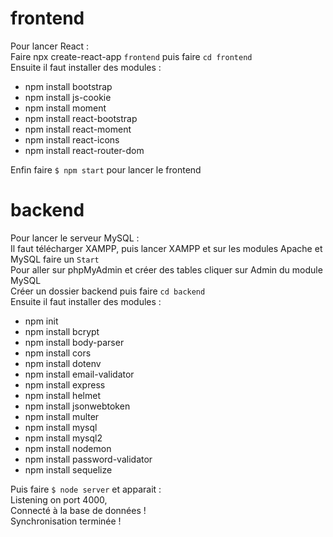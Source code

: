 # frontend
Pour lancer React :  
Faire npx create-react-app `frontend` puis faire `cd frontend`  
Ensuite il faut installer des modules :  
- npm install bootstrap
- npm install js-cookie
- npm install moment
- npm install react-bootstrap
- npm install react-moment
- npm install react-icons
- npm install react-router-dom  

Enfin faire `$ npm start` pour lancer le frontend

# backend
Pour lancer le serveur MySQL :  
Il faut télécharger XAMPP, puis lancer XAMPP et sur les modules Apache et MySQL faire un `Start`  
Pour aller sur phpMyAdmin et créer des tables cliquer sur Admin du module MySQL  
Créer un dossier backend puis faire `cd backend`   
Ensuite il faut installer des modules :  
- npm init 
- npm install bcrypt
- npm install body-parser 
- npm install cors
- npm install dotenv
- npm install email-validator
- npm install express
- npm install helmet
- npm install jsonwebtoken
- npm install multer
- npm install mysql
- npm install mysql2
- npm install nodemon
- npm install password-validator
- npm install sequelize  

Puis faire `$ node server` et apparait :  
Listening on port 4000,  
Connecté à la base de données !  
Synchronisation terminée !  
